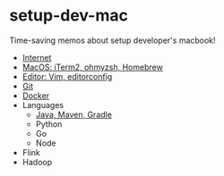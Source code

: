 # setup-dev-mac

Time-saving memos about setup developer's macbook!

- [Internet](./memos/internet.md)
- [MacOS: iTerm2, ohmyzsh, Homebrew](./memos/macos.md)
- [Editor: Vim, editorconfig](./memos/editor.md)
- [Git](./memos/git.md)
- [Docker](./memos/docker.md)
- Languages
    - [Java, Maven, Gradle](./memos/java.md)
    - Python
    - Go
    - Node
- Flink
- Hadoop
